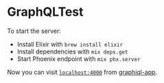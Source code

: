 # GraphQLTest

To start the server:

  * Install Elixir with `brew install elixir`
  * Install dependencies with `mix deps.get`
  * Start Phoenix endpoint with `mix phx.server`

Now you can visit [`localhost:4000`](http://localhost:4000) from [graphiql-app](https://github.com/skevy/graphiql-app).
